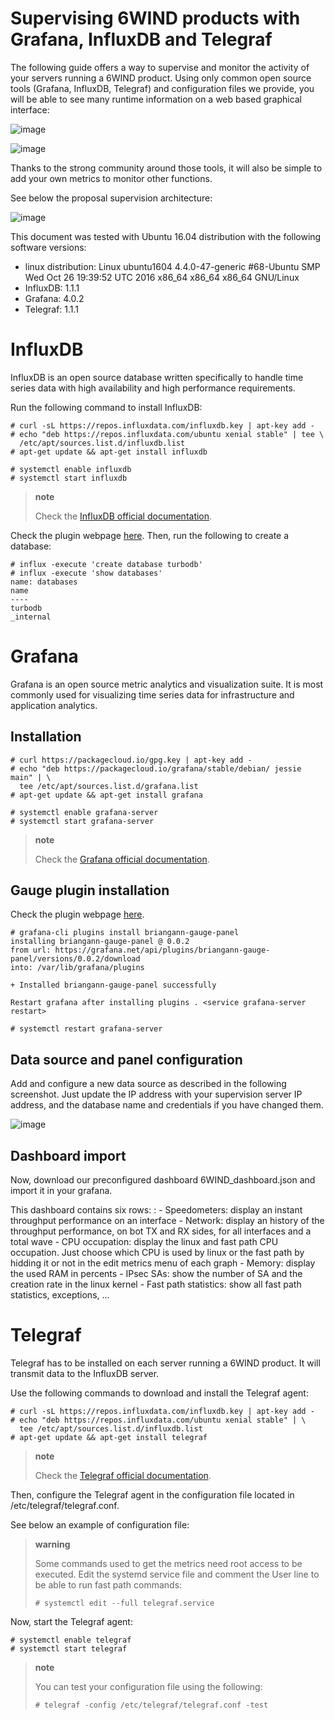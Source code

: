 # Supervising 6WIND products with Grafana, InfluxDB and Telegraf

The following guide offers a way to supervise and monitor the activity
of your servers running a 6WIND product. Using only common open source
tools (Grafana, InfluxDB, Telegraf) and configuration files we provide,
you will be able to see many runtime information on a web based
graphical interface:

![image](sample.png)

![image](sample2.png)

Thanks to the strong community around those tools, it will also be
simple to add your own metrics to monitor other functions.

See below the proposal supervision architecture:

![image](monitoring_arch.png)

This document was tested with Ubuntu 16.04 distribution with the
following software versions:

-   linux distribution: Linux ubuntu1604 4.4.0-47-generic \#68-Ubuntu
    SMP Wed Oct 26 19:39:52 UTC 2016 x86\_64 x86\_64 x86\_64 GNU/Linux
-   InfluxDB: 1.1.1
-   Grafana: 4.0.2
-   Telegraf: 1.1.1

InfluxDB
========

InfluxDB is an open source database written specifically to handle time
series data with high availability and high performance requirements.

Run the following command to install InfluxDB:

``` {.sourceCode .console}
# curl -sL https://repos.influxdata.com/influxdb.key | apt-key add -
# echo "deb https://repos.influxdata.com/ubuntu xenial stable" | tee \
  /etc/apt/sources.list.d/influxdb.list
# apt-get update && apt-get install influxdb

# systemctl enable influxdb
# systemctl start influxdb
```

> **note**
>
> Check the [InfluxDB official
> documentation](https://docs.influxdata.com/influxdb/v1.1/introduction/installation/).

Check the plugin webpage
[here](https://grafana.net/plugins/briangann-gauge-panel). Then, run the
following to create a database:

``` {.sourceCode .console}
# influx -execute 'create database turbodb'
# influx -execute 'show databases'
name: databases
name
----
turbodb
_internal
```

Grafana
=======

Grafana is an open source metric analytics and visualization suite. It
is most commonly used for visualizing time series data for
infrastructure and application analytics.

Installation
------------

``` {.sourceCode .console}
# curl https://packagecloud.io/gpg.key | apt-key add -
# echo "deb https://packagecloud.io/grafana/stable/debian/ jessie main" | \
  tee /etc/apt/sources.list.d/grafana.list
# apt-get update && apt-get install grafana

# systemctl enable grafana-server
# systemctl start grafana-server
```

> **note**
>
> Check the [Grafana official
> documentation](http://docs.grafana.org/installation/debian/).

Gauge plugin installation
-------------------------

Check the plugin webpage
[here](https://grafana.net/plugins/briangann-gauge-panel).

``` {.sourceCode .console}
# grafana-cli plugins install briangann-gauge-panel
installing briangann-gauge-panel @ 0.0.2
from url: https://grafana.net/api/plugins/briangann-gauge-panel/versions/0.0.2/download
into: /var/lib/grafana/plugins

+ Installed briangann-gauge-panel successfully

Restart grafana after installing plugins . <service grafana-server restart>

# systemctl restart grafana-server
```

Data source and panel configuration
-----------------------------------

Add and configure a new data source as described in the following
screenshot. Just update the IP address with your supervision server IP
address, and the database name and credentials if you have changed them.

![image](grafana_data_src.png)

Dashboard import
----------------

Now, download our preconfigured dashboard 6WIND\_dashboard.json and
import it in your grafana.

This dashboard contains six rows:
:   -   Speedometers: display an instant throughput performance on an
        interface
    -   Network: display an history of the throughput performance, on
        bot TX and RX sides, for all interfaces and a total wave
    -   CPU occupation: display the linux and fast path CPU occupation.
        Just choose which CPU is used by linux or the fast path by
        hidding it or not in the edit metrics menu of each graph
    -   Memory: display the used RAM in percents
    -   IPsec SAs: show the number of SA and the creation rate in the
        linux kernel
    -   Fast path statistics: show all fast path statistics, exceptions,
        ...

Telegraf
========

Telegraf has to be installed on each server running a 6WIND product. It
will transmit data to the InfluxDB server.

Use the following commands to download and install the Telegraf agent:

``` {.sourceCode .console}
# curl -sL https://repos.influxdata.com/influxdb.key | apt-key add -
# echo "deb https://repos.influxdata.com/ubuntu xenial stable" | \
  tee /etc/apt/sources.list.d/influxdb.list
# apt-get update && apt-get install telegraf
```

> **note**
>
> Check the [Telegraf official
> documentation](https://docs.influxdata.com/telegraf/v1.1/introduction/installation/).

Then, configure the Telegraf agent in the configuration file located in
/etc/telegraf/telegraf.conf.

See below an example of configuration file:

> **warning**
>
> Some commands used to get the metrics need root access to be executed.
> Edit the systemd service file and comment the User line to be able to
> run fast path commands:
>
> ``` {.sourceCode .console}
> # systemctl edit --full telegraf.service
> ```

Now, start the Telegraf agent:

``` {.sourceCode .console}
# systemctl enable telegraf
# systemctl start telegraf
```

> **note**
>
> You can test your configuration file using the following:
>
> ``` {.sourceCode .console}
> # telegraf -config /etc/telegraf/telegraf.conf -test
> ```
